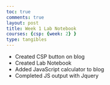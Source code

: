```yaml
---
toc: true
comments: true
layout: post
title: Week 1 Lab Notebook
courses: {csp: {week: 2} }
type: tangibles
---
```


- Created CSP button on blog
- Created Lab Notebook
- Added JavaScript calculator to blog
- Completed JS output with Jquery